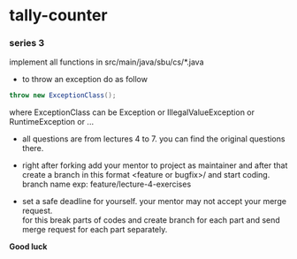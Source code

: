 # tally-counter

### series 3  
implement all functions in src/main/java/sbu/cs/*.java  

* to throw an exception do as follow  
```java
throw new ExceptionClass();
```
where ExceptionClass can be Exception or IllegalValueException or RuntimeException or ...  

* all questions are from lectures 4 to 7. you can find the original questions there.

* right after forking add your mentor to project as maintainer and after that create a branch
in this format \<feature or bugfix>/<what-you-want-to-do-in-this-branch> and start coding.   
  branch name exp: feature/lecture-4-exercises  
  
* set a safe deadline for yourself. your mentor may not accept your merge request.  
for this break parts of codes and create branch for each part and send merge request
  for each part separately.  
  
**Good luck**